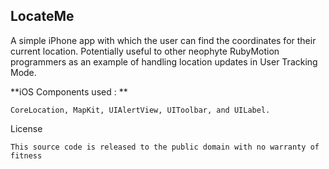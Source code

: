 LocateMe
--------

A simple iPhone app with which the user can find the coordinates for their current location. Potentially useful to other neophyte RubyMotion programmers as an example of handling location updates in User Tracking Mode.

**iOS Components used  : **

	CoreLocation, MapKit, UIAlertView, UIToolbar, and UILabel.

License

	This source code is released to the public domain with no warranty of fitness